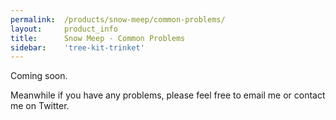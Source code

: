 ```yaml
---
permalink:	/products/snow-meep/common-problems/
layout:		product_info
title:		Snow Meep - Common Problems
sidebar:    'tree-kit-trinket'
---
```

Coming soon.

Meanwhile if you have any problems, please feel free to email me or contact me on Twitter.